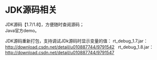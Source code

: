 # JDK源码相关  
  JDK源码【1.7/1.8】，方便随时查阅源码；  
  Java官方demo。  

JDK源码重新打包，支持调试JDk源码时显示变量的值：
  rt_debug_1.7.jar：http://download.csdn.net/detail/u010887744/9791542  
  rt_debug_1.8.jar：http://download.csdn.net/detail/u010887744/9791547  

